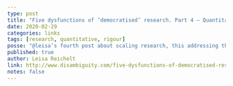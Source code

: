 ```yaml
---
type: post
title: "Five dysfunctions of ‘democratised’ research. Part 4 – Quantitative fallacies"
date: 2020-02-29
categories: links
tags: [research, quantitative, rigour]
posse: "@leisa’s fourth post about scaling research, this addressing the risks of quantitative research."
published: true
author: Leisa Reichelt
link: http://www.disambiguity.com/five-dysfunctions-of-democratised-research-part-4-quantitative-fallacies/
notes: false
---
```

